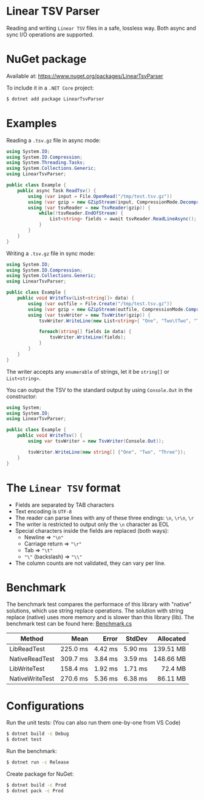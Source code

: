 Linear TSV Parser
=================

Reading and writing `Linear TSV` files in a safe, lossless way. Both async and sync I/O operations are supported.

# NuGet package

Available at: https://www.nuget.org/packages/LinearTsvParser

To include it in a `.NET Core` project:

```bash
$ dotnet add package LinearTsvParser
```

# Examples

Reading a `.tsv.gz` file in async mode:

```csharp
using System.IO;
using System.IO.Compression;
using System.Threading.Tasks;
using System.Collections.Generic;
using LinearTsvParser;

public class Example {
    public async Task ReadTsv() {
        using (var input = File.OpenRead("/tmp/test.tsv.gz"))
        using (var gzip = new GZipStream(input, CompressionMode.Decompress))
        using (var tsvReader = new TsvReader(gzip)) {
            while(!tsvReader.EndOfStream) {
                List<string> fields = await tsvReader.ReadLineAsync();
            }
        }
    }
}
```

Writing a `.tsv.gz` file in sync mode:

```csharp
using System.IO;
using System.IO.Compression;
using System.Collections.Generic;
using LinearTsvParser;

public class Example {
    public void WriteTsv(List<string[]> data) {
        using (var outfile = File.Create("/tmp/test.tsv.gz"))
        using (var gzip = new GZipStream(outfile, CompressionMode.Compress))
        using (var tsvWriter = new TsvWriter(gzip)) {
            tsvWriter.WriteLine(new List<string>{ "One", "Two\tTwo", "Three" });

            foreach(string[] fields in data) {
                tsvWriter.WriteLine(fields);
            }
        }
    }
}
```

The writer accepts any `enumerable` of strings, let it be `string[]` or `List<string>`.

You can output the TSV to the standard output by using `Console.Out` in the constructor:

```csharp
using System;
using System.IO;
using LinearTsvParser;

public class Example {
    public void WriteTsv() {
        using var tsvWriter = new TsvWriter(Console.Out));

        tsvWriter.WriteLine(new string[] {"One", "Two", "Three"});
    }
}
```

# The `Linear TSV` format

- Fields are separated by TAB characters
- Text encoding is `UTF-8`
- The reader can parse lines with any of these three endings: `\n`, `\r\n`, `\r`
- The writer is restricted to output only the `\n` character as EOL
- Special characters inside the fields are replaced (both ways):
  - Newline => `"\n"`
  - Carriage return => `"\r"`
  - Tab => `"\t"`
  - `"\"` (backslash) => `"\\"`
- The column counts are not validated, they can vary per line.

# Benchmark

The benchmark test compares the performace of this library with "native" solutions, which use string replace operations. The solution with string replace (native) uses more memory and is slower than this library (lib). The benchmark test can be found here: [Benchmark.cs](Test/Benchmark.cs)

|          Method |     Mean |   Error |  StdDev | Allocated |
|---------------- |---------:|--------:|--------:|----------:|
|     LibReadTest | 225.0 ms | 4.42 ms | 5.90 ms | 139.51 MB |
|  NativeReadTest | 309.7 ms | 3.84 ms | 3.59 ms | 148.66 MB |
|    LibWriteTest | 158.4 ms | 1.92 ms | 1.71 ms |   72.4 MB |
| NativeWriteTest | 270.6 ms | 5.36 ms | 6.38 ms |  86.11 MB |

# Configurations

Run the unit tests: (You can also run them one-by-one from VS Code)
```bash
$ dotnet build -c Debug
$ dotnet test
```

Run the benchmark:
```bash
$ dotnet run -c Release
```

Create package for NuGet:
```bash
$ dotnet build -c Prod
$ dotnet pack -c Prod
```
